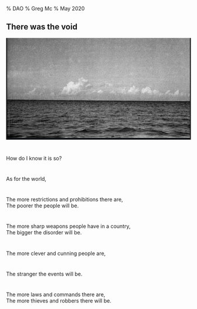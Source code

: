 % DAO 
% Greg Mc
% May 2020

## There was the void

![](seascape.png)

# 
How do I know it is so?
<audio  data-autoplay >
<source src="file00.mp3" >
</audio>


# 
As for the world,
<audio  data-autoplay >
<source src="file01.mp3" >
</audio>


# 
The more restrictions and prohibitions there are,<br>
The poorer the people will be.
<audio  data-autoplay >
<source src="file02.mp3" >
</audio>

# 
The more sharp weapons people have in a country,<br>
The bigger the disorder will be.
<audio  data-autoplay >
<source src="file04.mp3" >
</audio>


# 
The more clever and cunning people are,
<audio  data-autoplay >
<source src="file06.mp3" >
</audio>


# 
The stranger the events will be.
<audio  data-autoplay >
<source src="file07.mp3" >
</audio>

# 
The more laws and commands there are,<br>
The more thieves and robbers there will be.
<audio  data-autoplay >
<source src="file08.mp3" >
</audio>


